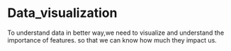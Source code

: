 # Data_visualization
To understand data in better way,we need to visualize and understand the importance of features.
so that we can know how much they impact us.


